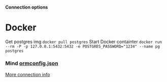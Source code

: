 #### Connection options

# Docker

Get postgres img
`docker pull postgres`
Start Docker containter
`docker run --rm -P -p 127.0.0.1:5432:5432 -e POSTGRES_PASSWORD="1234" --name pg postgres`

### Mind [ormconfig.json](./ormconfig.json)

[More connection info](https://typeorm.io/#/connection-options/postgres--cockroachdb-connection-options)